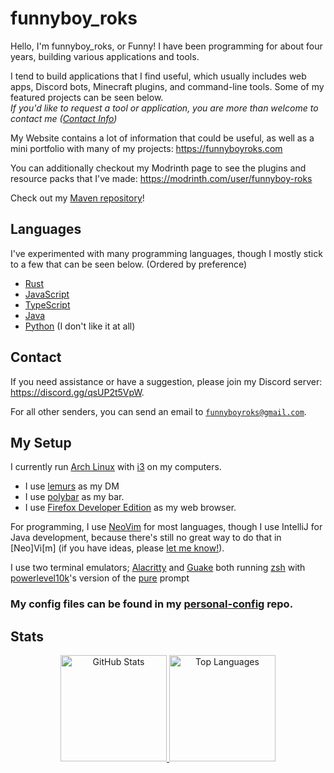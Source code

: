 <!-- Hello There :D -->

# funnyboy_roks

Hello, I'm funnyboy_roks, or Funny! I have been programming for about four years, building various applications and tools.

I tend to build applications that I find useful, which usually includes
web apps, Discord bots, Minecraft plugins, and command-line tools.  Some
of my featured projects can be seen below.  
*If you'd like to request a tool or application, you are more than welcome to contact me ([Contact Info](#contact))*

My Website contains a lot of information that could be useful, as well
as a mini portfolio with many of my projects: <https://funnyboyroks.com>

You can additionally checkout my Modrinth page to see the plugins and
resource packs that I've made: <https://modrinth.com/user/funnyboy-roks>

Check out my [Maven repository](https://maven.funnyboyroks.com)!

## Languages

I've experimented with many programming languages, though I mostly stick
to a few that can be seen below. (Ordered by preference)

- [Rust](https://github.com/funnyboy-roks?tab=repositories&language=rust)
- [JavaScript](https://github.com/funnyboy-roks?tab=repositories&language=javascript)
- [TypeScript](https://github.com/funnyboy-roks?tab=repositories&language=typescript)
- [Java](https://github.com/funnyboy-roks?tab=repositories&language=java)
- [Python](https://github.com/funnyboy-roks?tab=repositories&language=python) (I don't like it at all)

## Contact

If you need assistance or have a suggestion, please join my Discord server: <https://discord.gg/qsUP2t5VpW>.

For all other senders, you can send an email to [`funnyboyroks@gmail.com`](mailto:funnyboyroks@gmail.com).

## My Setup

I currently run [Arch Linux](https://archlinux.org) with [i3](https://i3wm.org/) on my computers.
- I use [lemurs](https://github.com/coastalwhite/lemurs) as my DM
- I use [polybar](https://github.com/polybar/polybar/wiki/) as my bar.
- I use [Firefox Developer Edition](https://www.mozilla.org/en-US/firefox/developer/) as my web browser.

For programming, I use [NeoVim](https://neovim.io/) for most languages,
though I use IntelliJ for Java development, because there's still no
great way to do that in [Neo]Vi[m] (if you have ideas, please [let me
know!](#contact)).

I use two terminal emulators;
[Alacritty](https://github.com/alacritty/alacritty) and
[Guake](https://github.com/Guake/guake) both running
[zsh](https://www.zsh.org/) with
[powerlevel10k](https://github.com/romkatv/powerlevel10k)'s version of
the [pure](https://github.com/romkatv/powerlevel10k#pure-compatibility) prompt

### My config files can be found in my [personal-config](https://github.com/funnyboy-roks/personal-config/) repo.

## Stats

<div align="center">
<!-- https://github.com/anuraghazra/github-readme-stats -->

<a href="https://github.com/funnyboy-roks?tab=repositories" title="Repositories">
    <img height="170px" width="auto" alt="GitHub Stats" src="https://github-readme-stats.vercel.app/api?username=funnyboy-roks&show_icons=true&theme=dracula">
</a>

<a href="https://github.com/funnyboy-roks?tab=repositories" title="Repositories">
    <img height="170px" width="auto" alt="Top Languages" src="https://github-readme-stats.vercel.app/api/top-langs/?username=funnyboy-roks&exclude_repo=git-commit-spam-ex,js-utils&layout=compact&theme=dracula&hide=vim%20script&langs_count=6">
</a>

</div>
